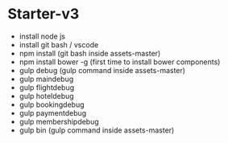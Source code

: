 # Starter-v3
- install node js
- install git bash / vscode
- npm install (git bash inside assets-master)
- npm install bower -g (first time to install bower components)
- gulp debug (gulp command inside assets-master)
- gulp maindebug
- gulp flightdebug
- gulp hoteldebug
- gulp bookingdebug
- gulp paymentdebug
- gulp membershipdebug
- gulp bin (gulp command inside assets-master)
